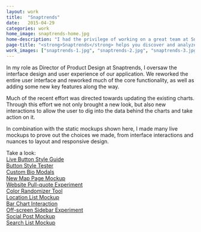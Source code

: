```yaml
---
layout: work
title:  "Snaptrends"
date:   2015-04-29
categories: work
home_image: snaptrends-home.jpg
home-description: "I had the privilege of working on a great team at Snaptrends, guiding interface design, and user experience as we built the best location-based social insight and analysis tool available."
page-title: "<strong>Snaptrends</strong> helps you discover and analyze social media users and their posts, leading to actionable insight about your area or interest."
work_images: ["snaptrends-1.jpg", "snaptrends-2.jpg", "snaptrends-3.jpg", "snaptrends-4.jpg", "snaptrends-5.jpg", "snaptrends-6.jpg", "snaptrends-7.jpg", "snaptrends-8.jpg"]
---
```


In my role as Director of Product Design at Snaptrends, I oversaw the interface design and user experience of our application. We reworked the entire user interface and reworked much of the core functionality, as well as adding some new key features along the way.

Much of the recent effort was directed towards updating the existing charts. Through this effort we not only brought a new look, but also new interactions to allow the user to dig into the data behind the charts and take action on it.

In combination with the static mockups shown here, I made many live mockups to prove out the choices we made, from interface interactions and nuances to layout and responsive design.

Take a look:<br>
<a href="http://codepen.io/shaunrfox/full/dPZobW/">Live Button Style Guide</a><br>
<a href="http://codepen.io/shaunrfox/full/gbmGOp/">Button Style Tester</a><br>
<a href="http://codepen.io/shaunrfox/full/YXmQbv/">Custom Bio Modals</a><br>
<a href="http://codepen.io/shaunrfox/full/OVeLWx/">New Map Page Mockup</a><br>
<a href="http://codepen.io/shaunrfox/full/BNbEbr/">Website Pull-quote Experiment</a><br>
<a href="http://codepen.io/shaunrfox/full/bdxKrR/">Color Randomizer Tool</a><br>
<a href="http://codepen.io/shaunrfox/full/bdqomZ/">Location List Mockup</a><br>
<a href="http://codepen.io/shaunrfox/full/OVNVqm/">Bar Chart Interaction</a><br>
<a href="http://codepen.io/shaunrfox/full/YXyaJv/">Off-screen Sidebar Experiment</a><br>
<a href="http://codepen.io/shaunrfox/full/NPBmMm/">Social Post Mockup</a><br>
<a href="http://codepen.io/shaunrfox/full/vOEQww/">Search List Mockup</a>
